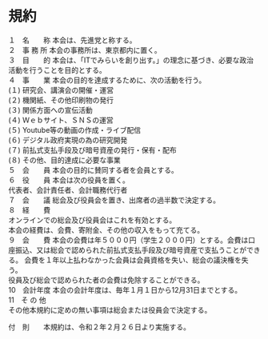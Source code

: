 # 規約

１　名　　称	本会は、先進党と称する。  
２　事 務 所	 本会の事務所は、東京都内に置く。  
３　目　　的	本会は、「ITでみらいを創り出す。」の理念に基づき、必要な政治活動を行うことを目的とする。  
４　事　　業	本会の目的を達成するために、次の活動を行う。  
(１)	研究会、講演会の開催・運営  
(２)	機関紙、その他印刷物の発行  
(３)	関係方面への宣伝活動  
(４)	Ｗｅｂサイト、ＳＮＳの運営  
(５)	Youtube等の動画の作成・ライブ配信  
(６)	デジタル政府実現の為の研究開発  
(７)	前払式支払手段及び暗号資産の発行・保有・配布  
(８)	その他、目的達成に必要な事業  
５　会　　員	本会の目的に賛同する者を会員とする。  
６　役　　員	本会は次の役員を置く。  
代表者、会計責任者、会計職務代行者  
７　会　　議	総会及び役員会を置き、出席者の過半数で決定する。  
８　経　　費  
	オンラインでの総会及び役員会はこれを有効とする。  
本会の経費は、会費、寄附金、その他の収入をもって充てる。  
９　会　　費	本会の会費は年５０００円（学生２０００円）とする。会費は口座振込、又は総会で認められた前払式支払手段及び暗号資産で支払うことができる。
会費を１年以上払わなかった会員は会員資格を失い、総会の議決権を失う。  
役員及び総会で認められた者の会費は免除することができる。  
10　会計年度	本会の会計年度は、毎年１月１日から12月31日までとする。  
11　そ の 他   
その他本規約に定めの無い事項は総会または役員会で決定する。  
    
付　則　　本規約は、令和２年２月２６日より実施する。  
